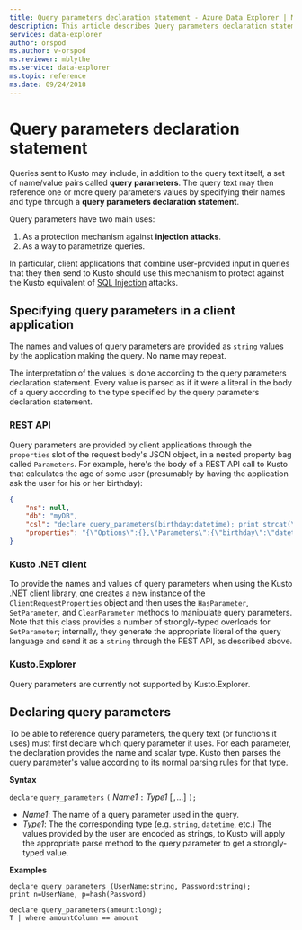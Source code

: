 ```yaml
---
title: Query parameters declaration statement - Azure Data Explorer | Microsoft Docs
description: This article describes Query parameters declaration statement in Azure Data Explorer.
services: data-explorer
author: orspod
ms.author: v-orspod
ms.reviewer: mblythe
ms.service: data-explorer
ms.topic: reference
ms.date: 09/24/2018
---
```

# Query parameters declaration statement

Queries sent to Kusto may include, in addition to the query text itself,
a set of name/value pairs called **query parameters**. The query text may then
reference one or more query parameters values by specifying their names and
type through a **query parameters declaration statement**.

Query parameters have two main uses:

1. As a protection mechanism against **injection attacks**.
2. As a way to parametrize queries.

In particular, client applications that combine user-provided input in queries
that they then send to Kusto should use this mechanism to protect against the
Kusto equivalent of [SQL Injection](https://en.wikipedia.org/wiki/SQL_injection)
attacks.

## Specifying query parameters in a client application

The names and values of query parameters are provided as `string` values
by the application making the query. No name may repeat.

The interpretation of the values is done according to the query parameters
declaration statement. Every value is parsed as if it were a literal in the
body of a query according to the type specified by the query parameters
declaration statement.

### REST API

Query parameters are provided by client applications through the `properties`
slot of the request body's JSON object, in a nested property bag called
`Parameters`. For example, here's the body of a REST API call to Kusto
that calculates the age of some user (presumably by having the application
ask the user for his or her birthday):

``` json
{
    "ns": null,
    "db": "myDB",
    "csl": "declare query_parameters(birthday:datetime); print strcat(\"Your age is: \", tostring(now() - birthday))",
    "properties": "{\"Options\":{},\"Parameters\":{\"birthday\":\"datetime(1970-05-11)\"}}"
}
``` 

### Kusto .NET client

To provide the names and values of query parameters when using the Kusto .NET
client library, one creates a new instance of the `ClientRequestProperties`
object and then uses the `HasParameter`, `SetParameter`, and `ClearParameter`
methods to manipulate query parameters. Note that this class provides a number
of strongly-typed overloads for `SetParameter`; internally, they generate the
appropriate literal of the query language and send it as a `string` through
the REST API, as described above.

### Kusto.Explorer

Query parameters are currently not supported by Kusto.Explorer.

## Declaring query parameters

To be able to reference query parameters, the query text (or functions it uses)
must first declare which query parameter it uses. For each parameter, the
declaration provides the name and scalar type. Kusto then parses the query parameter's
value according to its normal parsing rules for that type.

**Syntax**

`declare` `query_parameters` `(` *Name1* `:` *Type1* [`,`...] `);`

* *Name1*: The name of a query parameter used in the query.
* *Type1*: The the corresponding type (e.g. `string`, `datetime`, etc.)
  The values provided by the user are encoded as strings, to Kusto will
  apply the appropriate parse method to the query parameter to get
  a strongly-typed value.

**Examples**

```kusto
declare query_parameters (UserName:string, Password:string);
print n=UserName, p=hash(Password)
```

```kusto
declare query_parameters(amount:long);
T | where amountColumn == amount
```